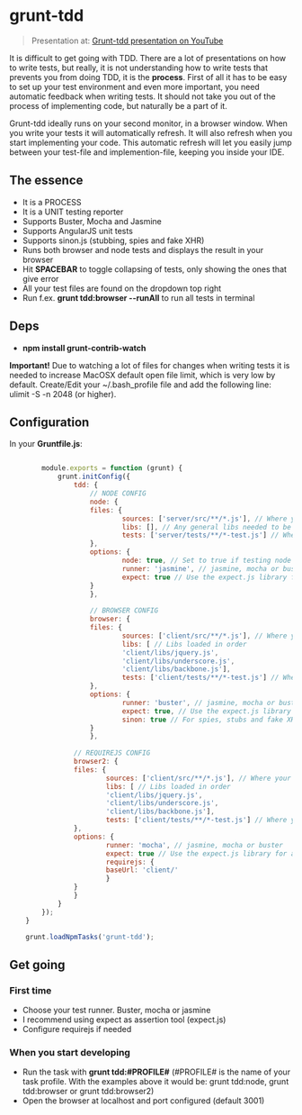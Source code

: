 grunt-tdd
=========

> Presentation at: [Grunt-tdd presentation on YouTube](http://www.youtube.com/watch?v=1xMKeq-plFk)

It is difficult to get going with TDD. There are a lot of presentations on how to write tests, but really, it is not understanding how to write tests that prevents you from doing TDD, it is the **process**. First of all it has to be easy to set up your test environment and even more important, you need automatic feedback when writing tests. It should not take you out of the process of implementing code, but naturally be a part of it.

Grunt-tdd ideally runs on your second monitor, in a browser window. When you write your tests it will automatically refresh. It will also refresh when you start implementing your code. This automatic refresh will let you easily jump between your test-file and implemention-file, keeping you inside your IDE.

## The essence
- It is a PROCESS
- It is a UNIT testing reporter
- Supports Buster, Mocha and Jasmine
- Supports AngularJS unit tests
- Supports sinon.js (stubbing, spies and fake XHR) 
- Runs both browser and node tests and displays the result in your browser
- Hit **SPACEBAR** to toggle collapsing of tests, only showing the ones that give error
- All your test files are found on the dropdown top right
- Run f.ex. **grunt tdd:browser --runAll** to run all tests in terminal

## Deps
- **npm install grunt-contrib-watch**

**Important!** Due to watching a lot of files for changes when writing tests it is needed to increase MacOSX default open file limit, which is very low by default. Create/Edit your ~/.bash_profile file and add the following line: ulimit -S -n 2048 (or higher).

## Configuration

In your **Gruntfile.js**:

``` javascript

		module.exports = function (grunt) {
    		grunt.initConfig({
      			tdd: { 
        			// NODE CONFIG
        			node: {
          			files: {
            				sources: ['server/src/**/*.js'], // Where your application files are located
            				libs: [], // Any general libs needed to be loaded, will be loaded from your node_modules folder
            				tests: ['server/tests/**/*-test.js'] // Where your tests are located
          			},
          			options: {
            				node: true, // Set to true if testing node code
            				runner: 'jasmine', // jasmine, mocha or buster
            				expect: true // Use the expect.js library for assertions
          			}
        			},
        
        			// BROWSER CONFIG
        			browser: {
          			files: {
            				sources: ['client/src/**/*.js'], // Where your application files are located
            				libs: [ // Libs loaded in order
              				'client/libs/jquery.js',
              				'client/libs/underscore.js', 
              				'client/libs/backbone.js'],
            				tests: ['client/tests/**/*-test.js'] // Where your tests are located
          			},
          			options: {
            				runner: 'buster', // jasmine, mocha or buster
            				expect: true, // Use the expect.js library for assertions
            				sinon: true // For spies, stubs and fake XHR
          			}
        			},
        
				// REQUIREJS CONFIG
        		browser2: {
          		files: {
            			sources: ['client/src/**/*.js'], // Where your application files are located
            			libs: [ // Libs loaded in order
              			'client/libs/jquery.js',
              			'client/libs/underscore.js', 
              			'client/libs/backbone.js'],
            			tests: ['client/tests/**/*-test.js'] // Where your tests are located
          		},
          		options: {
            			runner: 'mocha', // jasmine, mocha or buster
            			expect: true // Use the expect.js library for assertions
            			requirejs: {
              			baseUrl: 'client/'
            			}
          		}
        		}
      		}
    	});
  	}

  	grunt.loadNpmTasks('grunt-tdd');

```

## Get going

### First time
- Choose your test runner. Buster, mocha or jasmine
- I recommend using expect as assertion tool (expect.js)
- Configure requirejs if needed

### When you start developing
- Run the task with **grunt tdd:#PROFILE#** (#PROFILE# is the name of your task profile. With the examples above it would be: grunt tdd:node, grunt tdd:browser or grunt tdd:browser2)
- Open the browser at localhost and port configured (default 3001)
